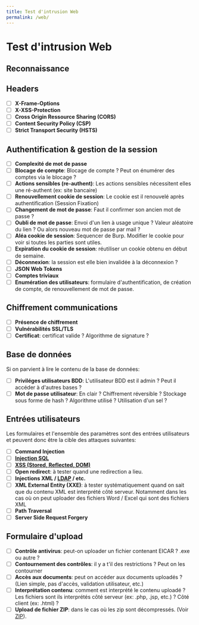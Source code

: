 ```yaml
---
title: Test d'intrusion Web
permalink: /web/
---
```


# Test d'intrusion Web

## Reconnaissance

## Headers

- [ ] **X-Frame-Options**
- [ ] **X-XSS-Protection**
- [ ] **Cross Origin Ressource Sharing (CORS)**
- [ ] **Content Security Policy (CSP)**
- [ ] **Strict Transport Security (HSTS)**

## Authentification & gestion de la session

- [ ] **Complexité de mot de passe**
- [ ] **Blocage de compte**: Blocage de compte ? Peut on énumérer des comptes via le blocage ?
- [ ] **Actions sensibles (re-authent)**: Les actions sensibles nécessitent elles une ré-authent (ex: site bancaire)
- [ ] **Renouvellement cookie de session**: Le cookie est il renouvelé après authentification (Session Fixation)
- [ ] **Changement de mot de passe**: Faut il confirmer son ancien mot de passe ?
- [ ] **Oubli de mot de passe**: Envoi d'un lien à usage unique ? Valeur aléatoire du lien ? Ou alors nouveau mot de passe par mail ?
- [ ] **Aléa cookie de session**: Sequencer de Burp. Modifier le cookie pour voir si toutes les parties sont utiles.
- [ ] **Expiration du cookie de session**: réutiliser un cookie obtenu en début de semaine.
- [ ] **Déconnexion**: la session est elle bien invalidée à la déconnexion ?
- [ ] **JSON Web Tokens**
- [ ] **Comptes triviaux**
- [ ] **Enumération des utilisateurs**: formulaire d'authentification, de création de compte, de renouvellement de mot de passe.

## Chiffrement communications

- [ ] **Présence de chiffrement**
- [ ] **Vulnérabilités SSL/TLS**
- [ ] **Certificat**: certificat valide ? Algorithme de signature ?

## Base de données

Si on parvient à lire le contenu de la base de données:

- [ ] **Priviléges utilisateurs BDD**: L'utilisateur BDD est il admin ? Peut il accéder à d'autres bases ?
- [ ] **Mot de passe utilisateur**: En clair ? Chiffrement réversible ? Stockage sous forme de hash ? Algorithme utilisé ? Utilisation d'un sel ?

## Entrées utilisateurs

Les formulaires et l'ensemble des paramètres sont des entrées utilisateurs et peuvent donc être la cible des attaques suivantes:

- [ ] **Command Injection**
- [ ] **[Injection SQL](/SQL_Injection/)**
- [ ] **[XSS (Stored, Reflected, DOM)](/XSS/)**
- [ ] **Open redirect**: à tester quand une redirection a lieu.
- [ ] **Injections XML / [LDAP](/LDAP_Injection/) / etc.**
- [ ] **XML External Entity (XXE)**: à tester systématiquement quand on sait que du contenu XML est interprété côté serveur. Notamment dans les cas où on peut uploader des fichiers Word / Excel qui sont des fichiers XML
- [ ] **Path Traversal**
- [ ] **Server Side Request Forgery**

## Formulaire d'upload

- [ ] **Contrôle antivirus**: peut-on uploader un fichier contenant EICAR ? .exe ou autre ?
- [ ] **Contournement des contrôles**: il y a t'il des restrictions ? Peut on les contourner
- [ ] **Accès aux documents**: peut on accéder aux documents uploadés ? (Lien simple, pas d'accès, validation utilisateur, etc.)
- [ ] **Interprétation contenu**: comment est interprété le contenu uploadé ? Les fichiers sont ils interprétés côté serveur (ex: .php, .jsp, etc.) ? Côté client (ex: .html) ?
- [ ] **Upload de fichier ZIP**: dans le cas où les zip sont décompressés. (Voir [ZIP](/ZIP/)).
